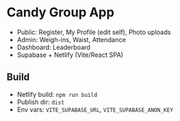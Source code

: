 # Candy Group App

- Public: Register, My Profile (edit self), Photo uploads
- Admin: Weigh-ins, Waist, Attendance
- Dashboard: Leaderboard
- Supabase + Netlify (Vite/React SPA)

## Build
- Netlify build: `npm run build`
- Publish dir: `dist`
- Env vars: `VITE_SUPABASE_URL`, `VITE_SUPABASE_ANON_KEY`
